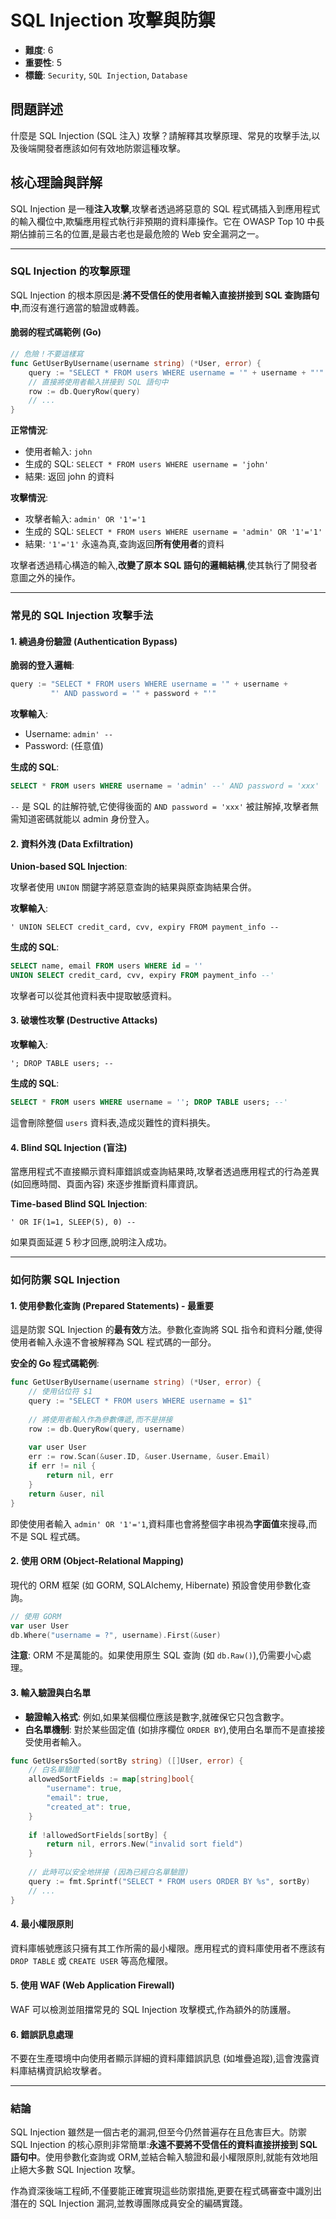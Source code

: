 # SQL Injection 攻擊與防禦

- **難度**: 6
- **重要性**: 5
- **標籤**: `Security`, `SQL Injection`, `Database`

## 問題詳述

什麼是 SQL Injection (SQL 注入) 攻擊？請解釋其攻擊原理、常見的攻擊手法,以及後端開發者應該如何有效地防禦這種攻擊。

## 核心理論與詳解

SQL Injection 是一種**注入攻擊**,攻擊者透過將惡意的 SQL 程式碼插入到應用程式的輸入欄位中,欺騙應用程式執行非預期的資料庫操作。它在 OWASP Top 10 中長期佔據前三名的位置,是最古老也是最危險的 Web 安全漏洞之一。

---

### SQL Injection 的攻擊原理

SQL Injection 的根本原因是:**將不受信任的使用者輸入直接拼接到 SQL 查詢語句中**,而沒有進行適當的驗證或轉義。

#### 脆弱的程式碼範例 (Go)

```go
// 危險！不要這樣寫
func GetUserByUsername(username string) (*User, error) {
    query := "SELECT * FROM users WHERE username = '" + username + "'"
    // 直接將使用者輸入拼接到 SQL 語句中
    row := db.QueryRow(query)
    // ...
}
```

**正常情況**:
-   使用者輸入: `john`
-   生成的 SQL: `SELECT * FROM users WHERE username = 'john'`
-   結果: 返回 john 的資料

**攻擊情況**:
-   攻擊者輸入: `admin' OR '1'='1`
-   生成的 SQL: `SELECT * FROM users WHERE username = 'admin' OR '1'='1'`
-   結果: `'1'='1'` 永遠為真,查詢返回**所有使用者**的資料

攻擊者透過精心構造的輸入,**改變了原本 SQL 語句的邏輯結構**,使其執行了開發者意圖之外的操作。

---

### 常見的 SQL Injection 攻擊手法

#### 1. 繞過身份驗證 (Authentication Bypass)

**脆弱的登入邏輯**:
```go
query := "SELECT * FROM users WHERE username = '" + username + 
         "' AND password = '" + password + "'"
```

**攻擊輸入**:
-   Username: `admin' --`
-   Password: (任意值)

**生成的 SQL**:
```sql
SELECT * FROM users WHERE username = 'admin' --' AND password = 'xxx'
```

`--` 是 SQL 的註解符號,它使得後面的 `AND password = 'xxx'` 被註解掉,攻擊者無需知道密碼就能以 admin 身份登入。

#### 2. 資料外洩 (Data Exfiltration)

**Union-based SQL Injection**:

攻擊者使用 `UNION` 關鍵字將惡意查詢的結果與原查詢結果合併。

**攻擊輸入**:
```
' UNION SELECT credit_card, cvv, expiry FROM payment_info --
```

**生成的 SQL**:
```sql
SELECT name, email FROM users WHERE id = '' 
UNION SELECT credit_card, cvv, expiry FROM payment_info --'
```

攻擊者可以從其他資料表中提取敏感資料。

#### 3. 破壞性攻擊 (Destructive Attacks)

**攻擊輸入**:
```
'; DROP TABLE users; --
```

**生成的 SQL**:
```sql
SELECT * FROM users WHERE username = ''; DROP TABLE users; --'
```

這會刪除整個 `users` 資料表,造成災難性的資料損失。

#### 4. Blind SQL Injection (盲注)

當應用程式不直接顯示資料庫錯誤或查詢結果時,攻擊者透過應用程式的行為差異 (如回應時間、頁面內容) 來逐步推斷資料庫資訊。

**Time-based Blind SQL Injection**:
```
' OR IF(1=1, SLEEP(5), 0) --
```

如果頁面延遲 5 秒才回應,說明注入成功。

---

### 如何防禦 SQL Injection

#### 1. 使用參數化查詢 (Prepared Statements) - **最重要**

這是防禦 SQL Injection 的**最有效**方法。參數化查詢將 SQL 指令和資料分離,使得使用者輸入永遠不會被解釋為 SQL 程式碼的一部分。

**安全的 Go 程式碼範例**:
```go
func GetUserByUsername(username string) (*User, error) {
    // 使用佔位符 $1
    query := "SELECT * FROM users WHERE username = $1"
    
    // 將使用者輸入作為參數傳遞,而不是拼接
    row := db.QueryRow(query, username)
    
    var user User
    err := row.Scan(&user.ID, &user.Username, &user.Email)
    if err != nil {
        return nil, err
    }
    return &user, nil
}
```

即使使用者輸入 `admin' OR '1'='1`,資料庫也會將整個字串視為**字面值**來搜尋,而不是 SQL 程式碼。

#### 2. 使用 ORM (Object-Relational Mapping)

現代的 ORM 框架 (如 GORM, SQLAlchemy, Hibernate) 預設會使用參數化查詢。

```go
// 使用 GORM
var user User
db.Where("username = ?", username).First(&user)
```

**注意**: ORM 不是萬能的。如果使用原生 SQL 查詢 (如 `db.Raw()`),仍需要小心處理。

#### 3. 輸入驗證與白名單

-   **驗證輸入格式**: 例如,如果某個欄位應該是數字,就確保它只包含數字。
-   **白名單機制**: 對於某些固定值 (如排序欄位 `ORDER BY`),使用白名單而不是直接接受使用者輸入。

```go
func GetUsersSorted(sortBy string) ([]User, error) {
    // 白名單驗證
    allowedSortFields := map[string]bool{
        "username": true,
        "email": true,
        "created_at": true,
    }
    
    if !allowedSortFields[sortBy] {
        return nil, errors.New("invalid sort field")
    }
    
    // 此時可以安全地拼接 (因為已經白名單驗證)
    query := fmt.Sprintf("SELECT * FROM users ORDER BY %s", sortBy)
    // ...
}
```

#### 4. 最小權限原則

資料庫帳號應該只擁有其工作所需的最小權限。應用程式的資料庫使用者不應該有 `DROP TABLE` 或 `CREATE USER` 等高危權限。

#### 5. 使用 WAF (Web Application Firewall)

WAF 可以檢測並阻擋常見的 SQL Injection 攻擊模式,作為額外的防護層。

#### 6. 錯誤訊息處理

不要在生產環境中向使用者顯示詳細的資料庫錯誤訊息 (如堆疊追蹤),這會洩露資料庫結構資訊給攻擊者。

---

### 結論

SQL Injection 雖然是一個古老的漏洞,但至今仍然普遍存在且危害巨大。防禦 SQL Injection 的核心原則非常簡單:**永遠不要將不受信任的資料直接拼接到 SQL 語句中**。使用參數化查詢或 ORM,並結合輸入驗證和最小權限原則,就能有效地阻止絕大多數 SQL Injection 攻擊。

作為資深後端工程師,不僅要能正確實現這些防禦措施,更要在程式碼審查中識別出潛在的 SQL Injection 漏洞,並教導團隊成員安全的編碼實踐。
